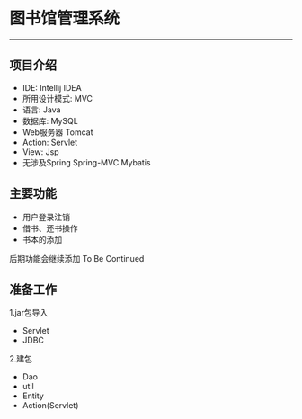 # 图书馆管理系统
***
## 项目介绍

* IDE: Intellij IDEA
* 所用设计模式: MVC
* 语言: Java
* 数据库: MySQL
* Web服务器 Tomcat
* Action: Servlet
* View: Jsp
* 无涉及Spring Spring-MVC Mybatis

## 主要功能

* 用户登录注销
* 借书、还书操作
* 书本的添加

后期功能会继续添加 To Be Continued

## 准备工作
1.jar包导入
* Servlet
* JDBC

2.建包
* Dao
* util
* Entity
* Action(Servlet)
